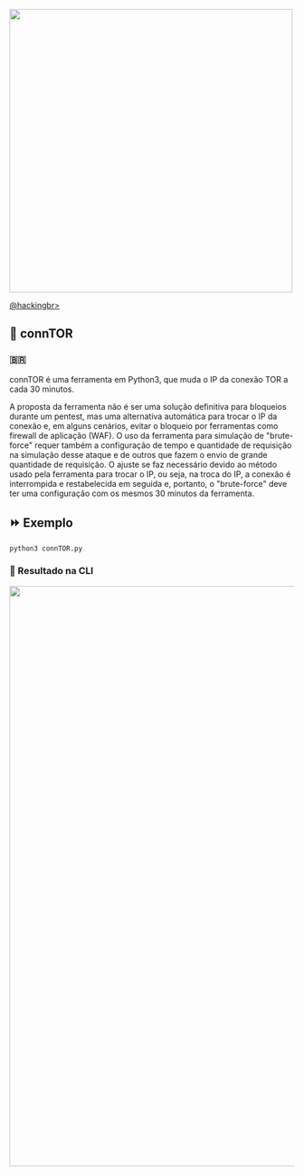 <p align="left">
    <img width="500" src=".png"><p></p>
    <a href="https://github.com/carineconstantino/hackingbr">@hackingbr></a>
</p>

## 👾 connTOR
### 🇧🇷
connTOR é uma ferramenta em Python3, que muda o IP da conexão TOR a cada 30 minutos. 

A proposta da ferramenta não é ser uma solução definitiva para bloqueios durante um pentest, mas uma alternativa automática para trocar o IP da conexão e, em alguns cenários, evitar o bloqueio por ferramentas como firewall de aplicação (WAF). O uso da ferramenta para simulação de "brute-force" requer também a configuração de tempo e quantidade de requisição na simulação desse ataque e de outros que fazem o envio de grande quantidade de requisição. O ajuste se faz necessário devido ao método usado pela ferramenta para trocar o IP, ou seja, na troca do IP, a conexão é interrompida e restabelecida em seguida e, portanto, o "brute-force" deve ter uma configuração com os mesmos 30 minutos da ferramenta. 

## ⏩ Exemplo
```
python3 connTOR.py
```
### 🎯 Resultado na CLI

<p align="left">
    <img width="1024" src=".png"><p></p>
</p>
